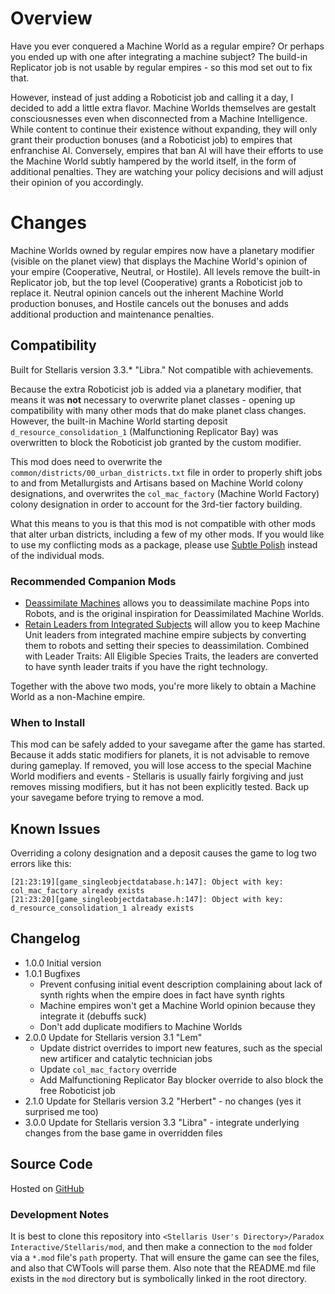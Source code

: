 # Overview

Have you ever conquered a Machine World as a regular empire?  Or perhaps you ended up with one after integrating a machine subject?  The build-in Replicator job is not usable by regular empires - so this mod set out to fix that.

However, instead of just adding a Roboticist job and calling it a day, I decided to add a little extra flavor.  Machine Worlds themselves are gestalt consciousnesses even when disconnected from a Machine Intelligence.  While content to continue their existence without expanding, they will only grant their production bonuses (and a Roboticist job) to empires that enfranchise AI.  Conversely, empires that ban AI will have their efforts to use the Machine World subtly hampered by the world itself, in the form of additional penalties.  They are watching your policy decisions and will adjust their opinion of you accordingly.

# Changes

Machine Worlds owned by regular empires now have a planetary modifier (visible on the planet view) that displays the Machine World's opinion of your empire (Cooperative, Neutral, or Hostile).  All levels remove the built-in Replicator job, but the top level (Cooperative) grants a Roboticist job to replace it.  Neutral opinion cancels out the inherent Machine World production bonuses, and Hostile cancels out the bonuses and adds additional production and maintenance penalties.

## Compatibility

Built for Stellaris version 3.3.\* "Libra."  Not compatible with achievements.

Because the extra Roboticist job is added via a planetary modifier, that means it was **not** necessary to overwrite planet classes - opening up compatibility with many other mods that do make planet class changes.  However, the built-in Machine World starting deposit `d_resource_consolidation_1` (Malfunctioning Replicator Bay) was overwritten to block the Roboticist job granted by the custom modifier.

This mod does need to overwrite the `common/districts/00_urban_districts.txt` file in order to properly shift jobs to and from Metallurgists and Artisans based on Machine World colony designations, and overwrites the `col_mac_factory` (Machine World Factory) colony designation in order to account for the 3rd-tier factory building.

What this means to you is that this mod is not compatible with other mods that alter urban districts, including a few of my other mods.  If you would like to use my conflicting mods as a package, please use [Subtle Polish](https://steamcommunity.com/sharedfiles/filedetails/?id=2522974089) instead of the individual mods.

### Recommended Companion Mods

* [Deassimilate Machines](https://steamcommunity.com/sharedfiles/filedetails/?id=2553812372) allows you to deassimilate machine Pops into Robots, and is the original inspiration for Deassimilated Machine Worlds.
* [Retain Leaders from Integrated Subjects](https://steamcommunity.com/sharedfiles/filedetails/?id=2553818684) will allow you to keep Machine Unit leaders from integrated machine empire subjects by converting them to robots and setting their species to deassimilation.  Combined with Leader Traits: All Eligible Species Traits, the leaders are converted to have synth leader traits if you have the right technology.

Together with the above two mods, you're more likely to obtain a Machine World as a non-Machine empire.

### When to Install

This mod can be safely added to your savegame after the game has started.  Because it adds static modifiers for planets, it is not advisable to remove during gameplay.  If removed, you will lose access to the special Machine World modifiers and events - Stellaris is usually fairly forgiving and just removes missing modifiers, but it has not been explicitly tested.  Back up your savegame before trying to remove a mod.

## Known Issues

Overriding a colony designation and a deposit causes the game to log two errors like this:

```
[21:23:19][game_singleobjectdatabase.h:147]: Object with key: col_mac_factory already exists
[21:23:20][game_singleobjectdatabase.h:147]: Object with key: d_resource_consolidation_1 already exists
```

## Changelog

* 1.0.0 Initial version
* 1.0.1 Bugfixes
    * Prevent confusing initial event description complaining about lack of synth rights when the empire does in fact have synth rights
    * Machine empires won't get a Machine World opinion because they integrate it (debuffs suck)
    * Don't add duplicate modifiers to Machine Worlds
* 2.0.0 Update for Stellaris version 3.1 "Lem"
    * Update district overrides to import new features, such as the special new artificer and catalytic technician jobs
    * Update `col_mac_factory` override
    * Add Malfunctioning Replicator Bay blocker override to also block the free Roboticist job
* 2.1.0 Update for Stellaris version 3.2 "Herbert" - no changes (yes it surprised me too)
* 3.0.0 Update for Stellaris version 3.3 "Libra" - integrate underlying changes from the base game in overridden files


## Source Code

Hosted on [GitHub](https://github.com/corsairmarks/deassimilated_machine_worlds)

### Development Notes

It is best to clone this repository into `<Stellaris User's Directory>/Paradox Interactive/Stellaris/mod`, and then make a connection to the `mod` folder via a `*.mod` file's `path` property.  That will ensure the game can see the files, and also that CWTools will parse them.  Also note that the README.md file exists in the `mod` directory but is symbolically linked in the root directory.